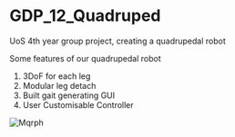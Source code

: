 # GDP_12_Quadruped
 UoS 4th year group project, creating a quadrupedal robot
 
 Some features of our quadrupedal robot
 1. 3DoF for each leg
 2. Modular leg detach
 3. Built gait generating GUI
 4. User Customisable Controller
 
![Mqrph](https://user-images.githubusercontent.com/126471020/234148053-d1bc1ae1-c1b4-4b26-9985-4fd17144a047.jpg)
